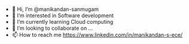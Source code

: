- 👋 Hi, I’m @manikandan-sanmugam
- 👀 I’m interested in Software development
- 🌱 I’m currently learning Cloud computing
- 💞️ I’m looking to collaborate on ...
- 📫 How to reach me https://www.linkedin.com/in/manikandan-s-ece/

<!---
manikandan-sanmugam/manikandan-sanmugam is a ✨ special ✨ repository because its `README.md` (this file) appears on your GitHub profile.
You can click the Preview link to take a look at your changes.
--->
